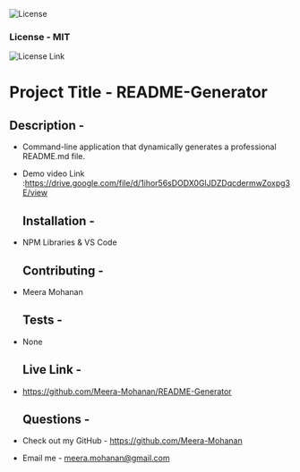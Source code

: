 
  ![License](https://img.shields.io/badge/License-MIT%20-blue.svg)
  ### License - MIT
  
  
  ![License Link](https://opensource.org/licenses/MIT-.org/)
  # Project Title -  README-Generator 
   ## Description - 
* Command-line application that dynamically generates a professional README.md file. 
* Demo video Link :https://drive.google.com/file/d/1ihor56sDODX0GlJDZDqcdermwZoxpg3E/view
   ## Installation - 
* NPM Libraries & VS Code 

   ## Contributing - 
* Meera Mohanan 

   ## Tests - 
* None 

   ## Live Link - 
* https://github.com/Meera-Mohanan/README-Generator 

   ## Questions - 
* Check out my GitHub - https://github.com/Meera-Mohanan 
* Email me - meera.mohanan@gmail.com 

